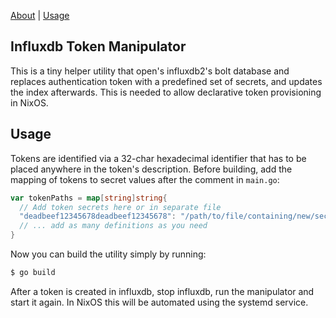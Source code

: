 [About](#influxdb-token-manipulator) \| [Usage](#usage)

## Influxdb Token Manipulator

This is a tiny helper utility that open's influxdb2's bolt database and replaces authentication
token with a predefined set of secrets, and updates the index afterwards. This is needed to
allow declarative token provisioning in NixOS.

## Usage

Tokens are identified via a 32-char hexadecimal identifier that has to be placed
anywhere in the token's description. Before building, add the mapping of tokens to secret values
after the comment in `main.go`:

```go
var tokenPaths = map[string]string{
  // Add token secrets here or in separate file
  "deadbeef12345678deadbeef12345678": "/path/to/file/containing/new/secret",
  // ... add as many definitions as you need
}
```

Now you can build the utility simply by running:

```bash
$ go build
```

After a token is created in influxdb, stop influxdb, run the manipulator and start it again.
In NixOS this will be automated using the systemd service.
